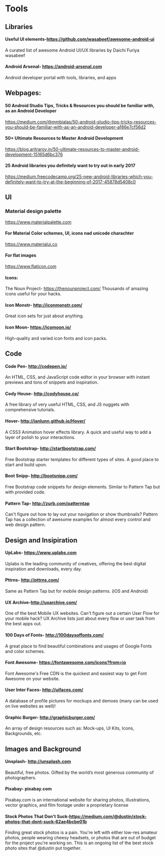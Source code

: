 # Tools

## Libraries 

#### Useful UI elements-https://github.com/wasabeef/awesome-android-ui
A curated list of awesome Android UI/UX libraries by Daichi Furiya wasabeef

#### Android Arsenal- https://android-arsenal.com
Android developer portal with tools, libraries, and apps



## Webpages:

#### 50 Android Studio Tips, Tricks & Resources you should be familiar with, as an Android Developer
https://medium.com/@mmbialas/50-android-studio-tips-tricks-resources-you-should-be-familiar-with-as-an-android-developer-af86e7cf56d2

#### 50+ Ultimate Resources to Master Android Development
https://blog.aritraroy.in/50-ultimate-resources-to-master-android-development-15165d6bc376

#### 25 Android libraries you definitely want to try out in early 2017
https://medium.freecodecamp.org/25-new-android-libraries-which-you-definitely-want-to-try-at-the-beginning-of-2017-45878d5408c0


## UI

### Material design palette
https://www.materialpalette.com

#### For Material Color schemes, UI, icons nad unicode charachter
https://www.materialui.co

#### For flat images
https://www.flaticon.com

#### Icons:
The Noun Project- https://thenounproject.com/
Thousands of amazing icons useful for your hacks.

#### Icon Monstr- http://iconmonstr.com/
Great icon sets for just about anything.

#### Icon Moon- https://icomoon.io/
High-quality and varied icon fonts and icon packs.


## Code

#### Code Pen- http://codepen.io/
An HTML, CSS, and JavaScript code editor in your browser with instant previews and tons of snippets and inspiration.

#### Cody House- http://codyhouse.co/
A free library of very useful HTML, CSS, and JS nuggets with comprehensive tutorials.

#### Hover- http://ianlunn.github.io/Hover/
A CSS3 Animation hover effects library. A quick and useful way to add a layer of polish to your interactions.

#### Start Bootstrap- http://startbootstrap.com/
Free Bootstrap starter templates for different types of sites. A good place to start and build upon.

#### Boot Snipp- http://bootsnipp.com/
Free Bootstrap code snippets for design elements. Similar to Pattern Tap but with provided code.

#### Pattern Tap- http://zurb.com/patterntap
Can't figure out how to lay out your navigation or show thumbnails? Pattern Tap has a collection of awesome examples for almost every control and web design pattern.


## Design and Insipiration

#### UpLabs- https://www.uplabs.com
Uplabs is the leading community of creatives, offering the best digital inspiration and downloads, every day.

#### Pttrns- http://pttrns.com/
Same as Pattern Tap but for mobile design patterns. (iOS and Android)

#### UX Archive-http://uxarchive.com/
One of the best Mobile UX websites. Can't figure out a certain User Flow for your mobile hack? UX Archive lists just about every flow or user task from the best apps out.

#### 100 Days of Fonts- http://100daysoffonts.com/
A great place to find beautiful combinations and usages of Google Fonts and color schemes.

#### Font Awesome- https://fontawesome.com/icons?from=io
Font Awesome's Free CDN is the quickest and easiest way to get Font Awesome on your website.

#### User Inter Faces- http://uifaces.com/
A database of profile pictures for mockups and demoes (many can be used on live websites as well)!

#### Graphic Burger- http://graphicburger.com/
An array of design resources such as: Mock-ups, UI Kits, Icons, Backgrounds, etc.


## Images and Background

#### Unsplash- http://unsplash.com
Beautiful, free photos.
Gifted by the world’s most generous community of photographers. 

#### Pixabay- pixabay.com
Pixabay.com is an international website for sharing photos, illustrations, vector graphics, and film footage under a proprietary license

#### Stock Photos That Don't Suck-https://medium.com/@dustin/stock-photos-that-dont-suck-62ae4bcbe01b
Finding great stock photos is a pain. You're left with either low-res amateur photos, people wearing cheesy headsets, or photos that are out of budget for the project you're working on. This is an ongoing list of the best stock photo sites that @dustin put together.


